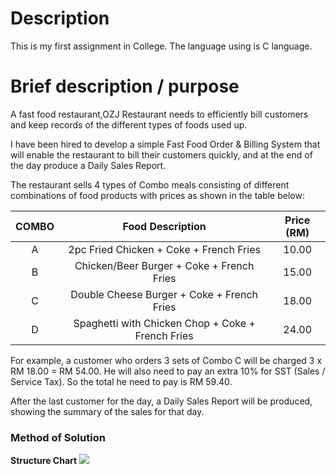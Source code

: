 # Description
This is my first assignment in College.
The language using is C language.

# Brief description / purpose
A fast food restaurant,OZJ Restaurant needs to efficiently bill customers and keep records of the
different types of foods used up.

I have been hired to develop a simple Fast Food Order & Billing System that
will enable the restaurant to bill their customers quickly, and at the end of the day
produce a Daily Sales Report.

The restaurant sells 4 types of Combo meals consisting of different combinations of
food products with prices as shown in the table below:

| COMBO |                  Food Description                 | Price (RM) |
|:-----:|:-------------------------------------------------:|:----------:|
|   A   |      2pc Fried Chicken + Coke + French Fries      |    10.00   |
|   B   |     Chicken/Beer Burger + Coke + French Fries     |    15.00   |
|   C   |     Double Cheese Burger + Coke + French Fries    |    18.00   |
|   D   | Spaghetti with Chicken Chop + Coke + French Fries |    24.00   |

For example, a customer who orders 3 sets of Combo C will be charged 3 x RM 18.00 = RM 54.00. 
He will also need to pay an extra 10% for SST (Sales / Service Tax).
So the total he need to pay is RM 59.40.

After the last customer for the day, a Daily Sales Report will be produced, showing the summary of the sales for that day.

### Method of Solution
**Structure Chart**
![](../pic/structure.jpeg)